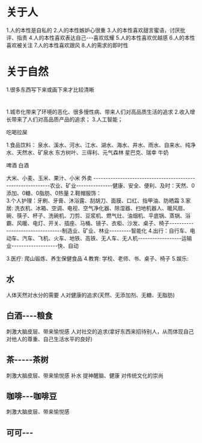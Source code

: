 # 关于人
1.人的本性是自私的
2.人的本性嫉妒心很重
3.人的本性喜欢甜言蜜语，讨厌批评、指责
4.人的本性喜欢表达自己---喜欢炫耀
5.人的本性喜欢优越感
6.人的本性喜欢被关注
7.人的本性喜欢跟风
8.人的需求的即时性

# 关于自然
1.很多东西写下来或画下来才比较清晰

#
1.城市化带来了环境的恶化、很多慢性病、带来人们对高品质生活的追求
2.收入增长带来了人们对高品质产品的追求；
3.人工智能；

吃喝拉屎

1.食品饮料：
   泉水、溪水、河水、江水、湖水、海水、井水、雨水、自来水、纯净水、天然水、矿泉水
   东方树叶、三得利、元气森林
   星巴克、瑞幸
   牛奶

   啤酒
   白酒

   大米、小麦、玉米、果汁、小米
   外卖
   ------------------------------------------------------------农业、矿业---------------健康、安全、便利、及时：天然、0添加、0糖、0脂肪、0热量
2.鞋帽服饰：   
3.个人护理：牙刷、牙膏、沐浴露、刮胡刀、面膜、口红、指甲油、防晒霜
3.家居: 洗衣机、冰箱、空调、电视、空气净化器、除湿器、扫地机器人、暖风扇、碗、筷子、杯子、洗碗机、刀剪、豆浆机、燃气灶、油烟机、平底锅、蒸锅、浴霸、风暖、电灯、开关、插座、马桶、镜子、衣柜、沙发、桌子、椅子---------------------------------制造业、矿业、林业---------智能化
4.出行：自行车、电动车、汽车、飞机、火车、地铁、高铁、无人车、无人机------------------运输业-------------------快、自动

3.医疗: 爬山锻炼、养生保健食品
4.教育: 学校、老师、书、桌子、椅子
5.娱乐:


## 水
人体天然对水分的需要
人对健康的追求(天然、无添加剂、无糖、无脂肪)

## 白酒----粮食
刺激大脑皮层、带来愉悦感
人对社交的追求(拿好东西来招待别人，从而体现自己对他人的尊重、自己生活水平的良好)

## 茶-----茶树
刺激大脑皮层、带来愉悦感
补水
提神醒脑、健康
对传统文化的崇尚

## 咖啡---咖啡豆
刺激大脑皮层、带来愉悦感

## 可可---



